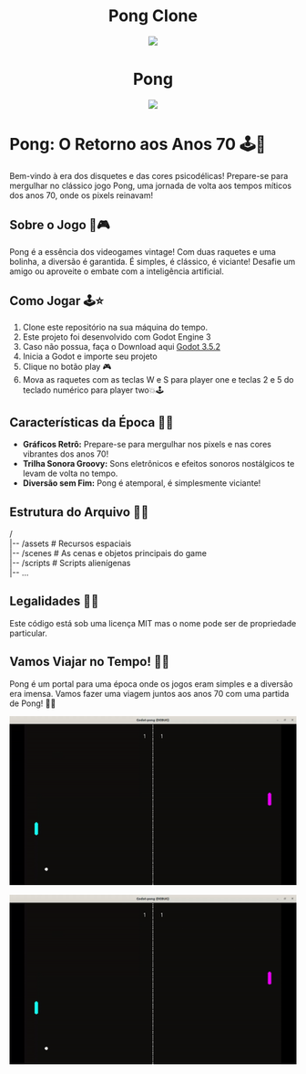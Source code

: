 <h1 align="center">Pong Clone</h1>

<p align="center">
  <a href="https://skillicons.dev">
    <img src="https://skillicons.dev/icons?i=godot" />
  </a>
</p>

<h1 align="center">Pong</h1>

<p align="center">
  <a href="https://skillicons.dev">
    <img src="https://skillicons.dev/icons?i=godot" />
  </a>
</p>

# Pong: O Retorno aos Anos 70 🕹️🌈

Bem-vindo à era dos disquetes e das cores psicodélicas! Prepare-se para mergulhar no clássico jogo Pong, uma jornada de volta aos tempos míticos dos anos 70, onde os pixels reinavam!

## Sobre o Jogo 🏓🎮

Pong é a essência dos videogames vintage! Com duas raquetes e uma bolinha, a diversão é garantida. É simples, é clássico, é viciante! Desafie um amigo ou aproveite o embate com a inteligência artificial.

## Como Jogar 🕹️⭐

1. Clone este repositório na sua máquina do tempo.
2. Este projeto foi desenvolvido com Godot Engine 3
3. Caso não possua, faça o Download aqui [Godot 3.5.2](https://godotengine.org/download/archive/3.5.3-stable/)
4. Inicia a Godot e importe seu projeto
5. Clique no botão play 🎮
6. Mova as raquetes com as teclas W e S para player one e  teclas 2 e 5 do teclado numérico para player two💥🕹️

## Características da Época 🌈✨

- **Gráficos Retrô:** Prepare-se para mergulhar nos pixels e nas cores vibrantes dos anos 70!
- **Trilha Sonora Groovy:** Sons eletrônicos e efeitos sonoros nostálgicos te levam de volta no tempo.
- **Diversão sem Fim:** Pong é atemporal, é simplesmente viciante!

## Estrutura do Arquivo 📁🚀

/ <br>
|-- /assets # Recursos espaciais <br>
|-- /scenes # As cenas e objetos principais do game <br>
|-- /scripts # Scripts alienígenas <br>
|-- ...


## Legalidades 📜🌌

Este código está sob uma licença MIT mas o nome pode ser de propriedade particular.

## Vamos Viajar no Tempo! 🚀🌀

Pong é um portal para uma época onde os jogos eram simples e a diversão era imensa. Vamos fazer uma viagem juntos aos anos 70 com uma partida de Pong! 🏓✨


<p align="center">
    <img src="1.gif" alt="Pong" />
</p>


<p align="center">
    <img src="1.gif" alt="Pong Clone" />
</p>
